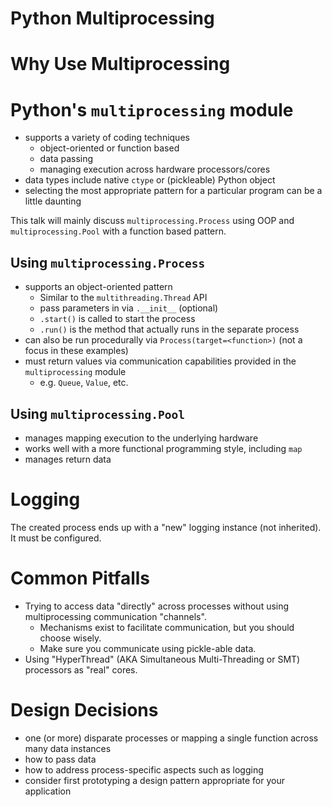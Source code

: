 # Python Multiprocessing

# Why Use Multiprocessing

# Python's `multiprocessing` module

- supports a variety of coding techniques
  - object-oriented or function based
  - data passing
  - managing execution across hardware processors/cores
- data types include native `ctype` or (pickleable) Python object 
- selecting the most appropriate pattern for a particular program can be a little daunting

This talk will mainly discuss `multiprocessing.Process` using OOP and `multiprocessing.Pool` with a function based pattern.

## Using `multiprocessing.Process`

- supports an object-oriented pattern
  - Similar to the `multithreading.Thread` API
  - pass parameters in via `.__init__` (optional) 
  - `.start()` is called to start the process
  - `.run()` is the method that actually runs in the separate process
- can also be run procedurally via `Process(target=<function>)` (not a focus in these examples)
- must return values via communication capabilities provided in the `multiprocessing` module
  - e.g. `Queue`, `Value`, etc.

## Using `multiprocessing.Pool`

- manages mapping execution to the underlying hardware
- works well with a more functional programming style, including `map`
- manages return data

# Logging

The created process ends up with a "new" logging instance (not inherited). It must be configured.

# Common Pitfalls

- Trying to access data "directly" across processes without using multiprocessing communication "channels".
  - Mechanisms exist to facilitate communication, but you should choose wisely.
  - Make sure you communicate using pickle-able data.
- Using "HyperThread" (AKA Simultaneous Multi-Threading or SMT) processors as "real" cores.

# Design Decisions

- one (or more) disparate processes or mapping a single function across many data instances
- how to pass data
- how to address process-specific aspects such as logging
- consider first prototyping a design pattern appropriate for your application
